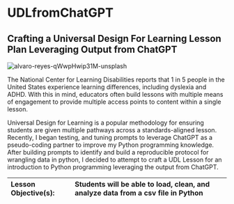 # UDLfromChatGPT
## Crafting a Universal Design For Learning Lesson Plan Leveraging Output from ChatGPT
![alvaro-reyes-qWwpHwip31M-unsplash](https://user-images.githubusercontent.com/107881738/216852007-9e5901f8-bad3-49a7-873e-d1e9a73f814c.jpg)

The National Center for Learning Disabilities reports that 1 in 5 people in the United States experience learning differences, including dyslexia and ADHD. With this in mind, educators often build lessons with multiple means of engagement to provide multiple access points to content within a single lesson. 

Universal Design for Learning is a popular methodology for ensuring students are given multiple pathways across a standards-aligned lesson. 
Recently, I began testing, and tuning prompts to leverage ChatGPT as a pseudo-coding partner to improve my Python programming knowledge. After building prompts to identify and build a reproducible protocol for wrangling data in python, I decided to attempt to craft a UDL Lesson for an introduction to Python programming leveraging the output from ChatGPT.

|Lesson Objective(s):| Students will be able to load, clean, and analyze data from a csv file in Python|
|:-------------------|:--------------------------------------------------------------------------------|
